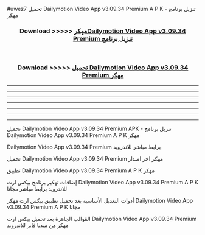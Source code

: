 #uwez7 تحميل Dailymotion Video App v3.09.34 Premium    A P K - تنزيل برنامج مهكر



<div align="center">
<h3>Download >>>>> <a href="https://runaway1.web.app/?sq=Dailymotion Video App v3.09.34 Premium   ">مهكرDailymotion Video App v3.09.34 Premium    تنزيل برنامج</a></h3><br>

<h3>Download >>>>> <a href="https://runaway1.web.app/?sq=Dailymotion Video App v3.09.34 Premium   ">تحميل Dailymotion Video App v3.09.34 Premium    مهكر</a></h3>
</div>


----------------------------------------------------------

----------------------------------------------------------

----------------------------------------------------------

----------------------------------------------------------

----------------------------------------------------------

----------------------------------------------------------

----------------------------------------------------------

تحميل Dailymotion Video App v3.09.34 Premium    APK - تنزيل برنامج Dailymotion Video App v3.09.34 Premium    A P K مهكر

Dailymotion Video App v3.09.34 Premium    برابط مباشر للاندرويد

تحميل Dailymotion Video App v3.09.34 Premium    مهكر اخر اصدار

تطبيق Dailymotion Video App v3.09.34 Premium    A P K مهكر

إضافات تهكير برنامج بيكس ارت Dailymotion Video App v3.09.34 Premium    A P K للاندرويد برابط مباشر مجانا

أدوات التعديل الأساسية بعد تحميل تطبيق بيكس ارت مهكر Dailymotion Video App v3.09.34 Premium    A P K مجانا

القوالب الجاهزة بعد تحميل بيكس ارت Dailymotion Video App v3.09.34 Premium    مهكر من ميديا فاير للاندرويد


